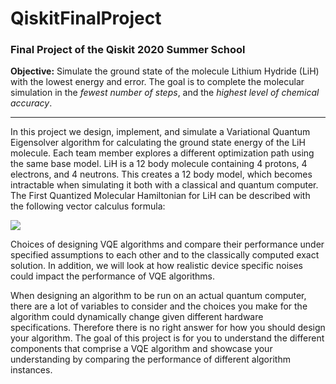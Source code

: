 # QiskitFinalProject

### Final Project of the Qiskit 2020 Summer School
**Objective:** Simulate the ground state of the molecule Lithium Hydride (LiH) with the lowest energy and error. 
The goal is to complete the molecular simulation in the *fewest number of steps*, and the *highest level of chemical accuracy*.

---

In this project we design, implement, and simulate a Variational Quantum Eigensolver algorithm for calculating the ground state energy of the LiH molecule. Each team member explores a different optimization path using the same base model. LiH is a 12 body molecule containing 4 protons, 4 electrons, and 4 neutrons. This creates a 12 body model, which becomes intractable when simulating it both with a classical and quantum computer. The First Quantized Molecular Hamiltonian for LiH can be described with the following vector calculus formula: 

<img src="https://render.githubusercontent.com/render/math?math=H = -\sum_{i=1}^{N}\nabla_{i}^{2}">

Choices of designing VQE algorithms and compare their performance under specified assumptions to each other and to the classically computed exact solution. In addition, we will look at how realistic device specific noises could impact the performance of VQE algorithms. 

When designing an algorithm to be run on an actual quantum computer, there are a lot of variables to consider and the choices you make for the algorithm could dynamically change given different hardware specifications. Therefore there is no right answer for how you should design your algorithm. The goal of this project is for you to understand the different components that comprise a VQE algorithm and showcase your understanding by comparing the performance of different algorithm instances.
